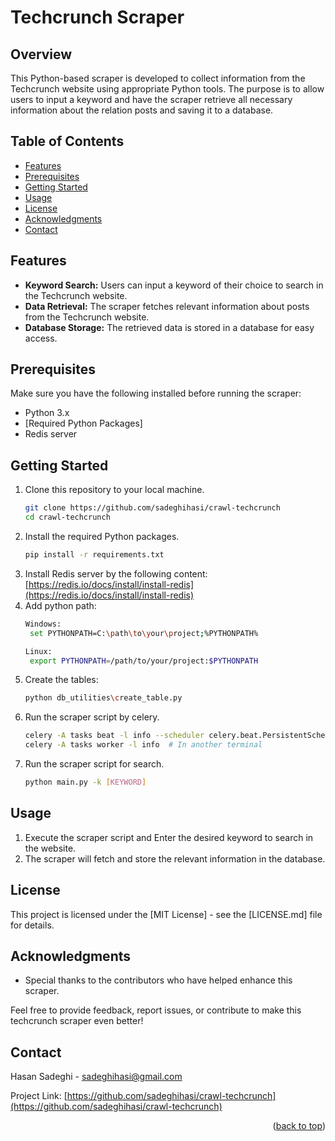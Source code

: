 # Techcrunch Scraper

## Overview
This Python-based scraper is developed to collect information from the Techcrunch website using appropriate Python tools. The purpose is to allow users to input a keyword and have the scraper retrieve all necessary information about the relation posts and saving it to a database.

## Table of Contents

- [Features](#features)
- [Prerequisites](#prerequisites)
- [Getting Started](#getting-started)
- [Usage](#usage)
- [License](#license)
- [Acknowledgments](#acknowledgments)
- [Contact](#contact)

## Features
- **Keyword Search:** Users can input a keyword of their choice to search in the Techcrunch website.
- **Data Retrieval:** The scraper fetches relevant information about posts from the Techcrunch website.
- **Database Storage:** The retrieved data is stored in a database for easy access.

## Prerequisites
Make sure you have the following installed before running the scraper:
- Python 3.x
- [Required Python Packages]
- Redis server

## Getting Started
1. Clone this repository to your local machine.
   ```bash
   git clone https://github.com/sadeghihasi/crawl-techcrunch
   cd crawl-techcrunch
   ```
2. Install the required Python packages.
   ```bash
   pip install -r requirements.txt
   ```
3. Install Redis server by the following content:
   [https://redis.io/docs/install/install-redis](https://redis.io/docs/install/install-redis)
4. Add python path:
   ```bash
   Windows:
    set PYTHONPATH=C:\path\to\your\project;%PYTHONPATH%
   
   Linux:
    export PYTHONPATH=/path/to/your/project:$PYTHONPATH
   ```
5. Create the tables:
   ```bash
   python db_utilities\create_table.py
   ```
6. Run the scraper script by celery.
   ```bash
   celery -A tasks beat -l info --scheduler celery.beat.PersistentScheduler
   celery -A tasks worker -l info  # In another terminal
   ```
7. Run the scraper script for search.
   ```bash
   python main.py -k [KEYWORD]
   ```

## Usage
1. Execute the scraper script and Enter the desired keyword to search in the website.
2. The scraper will fetch and store the relevant information in the database.

## License
This project is licensed under the [MIT License] - see the [LICENSE.md] file for details.

## Acknowledgments
- Special thanks to the contributors who have helped enhance this scraper.

Feel free to provide feedback, report issues, or contribute to make this techcrunch scraper even better!

<!-- CONTACT -->
## Contact

Hasan Sadeghi - sadeghihasi@gmail.com

Project Link: [https://github.com/sadeghihasi/crawl-techcrunch](https://github.com/sadeghihasi/crawl-techcrunch)

<p align="right">(<a href="#readme-top">back to top</a>)</p>


<!-- MARKDOWN LINKS & IMAGES -->
[github-url]: https://github.com/sadeghihasi
[linkedin-url]: https://linkedin.com/in/sadeghihasi
